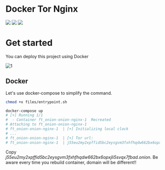 # Docker Tor Nginx

![](https://img.shields.io/badge/Build%20with-Docker-blue)
![](https://img.shields.io/badge/Docker%20compose-Friendly-orange)
![](https://img.shields.io/badge/Nginx-1.24.0-brightgreen)

# Get started
You can deploy this project using Docker


![1](img/demo.gif)

## Docker

Let's use docker-compose to simplify the command.

```bash
chmod +x files/entrypoint.sh
```

```bash
docker-compose up
# [+] Running 1/1
#  - Container ft_onion-onion-nginx-1  Recreated                                                                                         0.2s 
# Attaching to ft_onion-onion-nginx-1
# ft_onion-onion-nginx-1  | [+] Initializing local clock
# ...
# ft_onion-onion-nginx-1  | [+] Tor url:
# ft_onion-onion-nginx-1  | j55eu2my2xpffid5bc2eysgvm3fxhfhqdw662bx6opxjli5svqx7fbad.onion
```

Copy *j55eu2my2xpffid5bc2eysgvm3fxhfhqdw662bx6opxjli5svqx7fbad.onion*. Be aware every time you rebuild container, domain will be different!!

